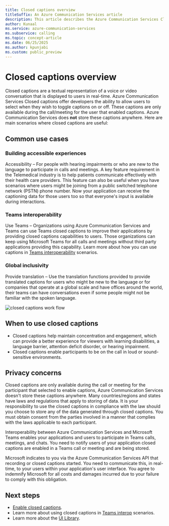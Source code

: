 ```yaml
---
title: Closed captions overview
titleSuffix: An Azure Communication Services article
description: This article describes the Azure Communication Services Closed captions feature.
author: Kunaal
ms.service: azure-communication-services
ms.subservice: calling
ms.topic: concept-article
ms.date: 06/25/2025
ms.author: kpunjabi
ms.custom: public_preview
---
```


# Closed captions overview

Closed captions are a textual representation of a voice or video conversation that is displayed to users in real-time. Azure Communication Services Closed captions offer developers the ability to allow users to select when they wish to toggle captions on or off. These captions are only available during the call/meeting for the user that enabled captions. Azure Communication Services does **not** store these captions anywhere. Here are main scenarios where closed captions are useful:

## Common use cases

### Building accessible experiences

Accessibility – For people with hearing impairments or who are new to the language to participate in calls and meetings. A key feature requirement in the Telemedical industry is to help patients communicate effectively with their health care providers. This feature can also be useful when you have scenarios where users might be joining from a public switched telephone network (PSTN) phone number. Now your application can receive the captioning data for those users too so that everyone's input is available during interactions.

### Teams interoperability

Use Teams – Organizations using Azure Communication Services and Teams can use Teams closed captions to improve their applications by providing closed captions capabilities to users. Those organizations can keep using Microsoft Teams for all calls and meetings without third party applications providing this capability. Learn more about how you can use captions in [Teams interoperability](../interop/enable-closed-captions.md) scenarios.

### Global inclusivity 
Provide translation – Use the translation functions provided to provide translated captions for users who might be new to the language or for companies that operate at a global scale and have offices around the world, their teams can have conversations even if some people might not be familiar with the spoken language.

![closed captions work flow](../media/call-closed-caption.png)

## When to use closed captions

- Closed captions help maintain concentration and engagement, which can provide a better experience for viewers with learning disabilities, a language barrier, attention deficit disorder, or hearing impairment. 
- Closed captions enable participants to be on the call in loud or sound-sensitive environments.

## Privacy concerns

Closed captions are only available during the call or meeting for the participant that selected to enable captions, Azure Communication Services doesn't store these captions anywhere. Many countries/regions and states have laws and regulations that apply to storing of data. It is your responsibility to use the closed captions in compliance with the law should you choose to store any of the data generated through closed captions. You must obtain consent from the parties involved in a manner that complies with the laws applicable to each participant. 
 
Interoperability between Azure Communication Services and Microsoft Teams enables your applications and users to participate in Teams calls, meetings, and chats. You need to notify users of your application closed captions are enabled in a Teams call or meeting and are being stored.
 
Microsoft indicates to you via the Azure Communication Services API that recording or closed captions started. You need to communicate this, in real-time, to your users within your application's user interface. You agree to indemnify Microsoft for all costs and damages incurred due to your failure to comply with this obligation.


## Next steps

- [Enable closed captions](../../quickstarts/voice-video-calling/get-started-with-closed-captions.md).
- Learn more about using closed captions in [Teams interop](../interop/enable-closed-captions.md) scenarios.
- Learn more about the [UI Library](../ui-library/ui-library-overview.md).
